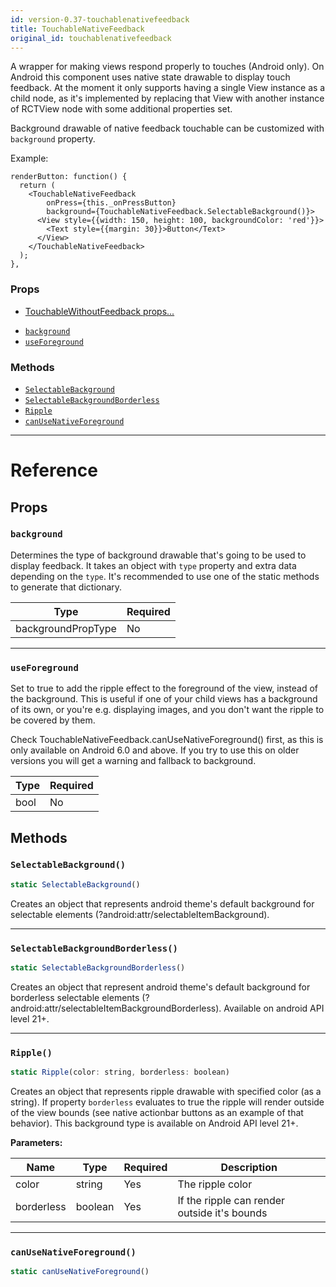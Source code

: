 ```yaml
---
id: version-0.37-touchablenativefeedback
title: TouchableNativeFeedback
original_id: touchablenativefeedback
---
```

A wrapper for making views respond properly to touches (Android only).
On Android this component uses native state drawable to display touch
feedback. At the moment it only supports having a single View instance as a
child node, as it's implemented by replacing that View with another instance
of RCTView node with some additional properties set.

Background drawable of native feedback touchable can be customized with
`background` property.

Example:

```
renderButton: function() {
  return (
    <TouchableNativeFeedback
        onPress={this._onPressButton}
        background={TouchableNativeFeedback.SelectableBackground()}>
      <View style={{width: 150, height: 100, backgroundColor: 'red'}}>
        <Text style={{margin: 30}}>Button</Text>
      </View>
    </TouchableNativeFeedback>
  );
},
```

### Props

* [TouchableWithoutFeedback props...](touchablewithoutfeedback.md#props)
- [`background`](touchablenativefeedback.md#background)
- [`useForeground`](touchablenativefeedback.md#useforeground)




### Methods

- [`SelectableBackground`](touchablenativefeedback.md#selectablebackground)
- [`SelectableBackgroundBorderless`](touchablenativefeedback.md#selectablebackgroundborderless)
- [`Ripple`](touchablenativefeedback.md#ripple)
- [`canUseNativeForeground`](touchablenativefeedback.md#canusenativeforeground)




---

# Reference

## Props

### `background`

Determines the type of background drawable that's going to be used to
display feedback. It takes an object with `type` property and extra data
depending on the `type`. It's recommended to use one of the static
methods to generate that dictionary.

| Type | Required |
| - | - |
| backgroundPropType | No |




---

### `useForeground`

Set to true to add the ripple effect to the foreground of the view, instead of the
background. This is useful if one of your child views has a background of its own, or you're
e.g. displaying images, and you don't want the ripple to be covered by them.

Check TouchableNativeFeedback.canUseNativeForeground() first, as this is only available on
Android 6.0 and above. If you try to use this on older versions you will get a warning and
fallback to background.

| Type | Required |
| - | - |
| bool | No |






## Methods

### `SelectableBackground()`

```javascript
static SelectableBackground()
```

Creates an object that represents android theme's default background for
selectable elements (?android:attr/selectableItemBackground).



---

### `SelectableBackgroundBorderless()`

```javascript
static SelectableBackgroundBorderless()
```

Creates an object that represent android theme's default background for borderless
selectable elements (?android:attr/selectableItemBackgroundBorderless).
Available on android API level 21+.



---

### `Ripple()`

```javascript
static Ripple(color: string, borderless: boolean)
```

Creates an object that represents ripple drawable with specified color (as a
string). If property `borderless` evaluates to true the ripple will
render outside of the view bounds (see native actionbar buttons as an
example of that behavior). This background type is available on Android
API level 21+.

**Parameters:**

| Name | Type | Required | Description |
| - | - | - | - |
| color | string | Yes | The ripple color |
| borderless | boolean | Yes | If the ripple can render outside it's bounds |




---

### `canUseNativeForeground()`

```javascript
static canUseNativeForeground()
```




